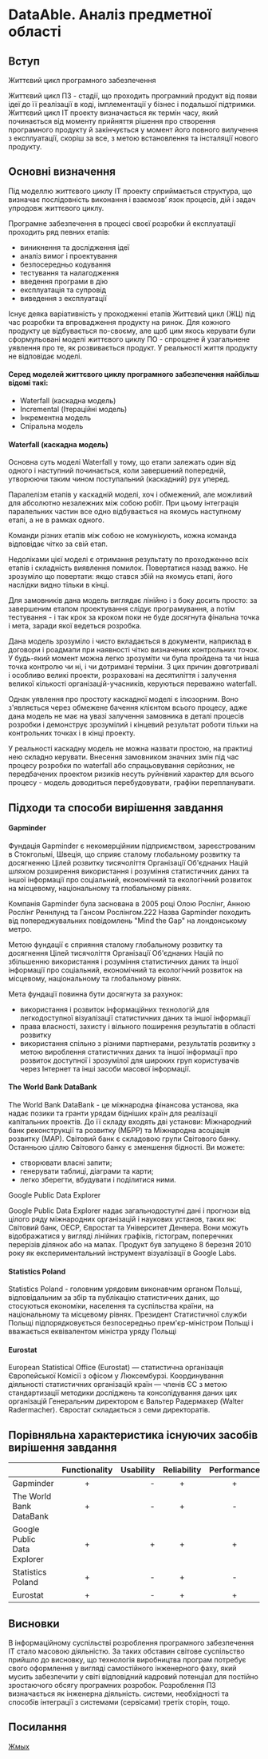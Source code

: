 # DataAble. Аналіз предметної області

## Вступ

Життєвий цикл програмного забезпечення

Життєвий цикл ПЗ - стадії, що проходить програмний продукт від появи ідеї 
до її реалізації в коді, імплементації у бізнес і подальшої підтримки. 
Життєвий цикл ІТ проекту визначається як термін часу, який починається від моменту прийняття 
рішення про створення програмного продукту й закінчується у момент 
його повного вилучення з експлуатації, скоріш за все, 
з метою встановлення та інсталяції нового продукту. 



## Основні визначення

Під моделлю життєвого циклу ІТ проекту сприймається структура, що визначає послідовність виконання і взаємозв’
язок процесів, дій і задач упродовж життєвого циклу.

Програмне забезпечення в процесі своєї розробки й експлуатації проходить ряд певних етапів:

  - виникнення та дослідження ідеї
  - аналіз вимог i проектування
  - безпосередньо кодування
  - тестування та налагодження
  - введення програми в дію
  - експлуатація та супровід
  - виведення з експлуатації
  
Існує деяка варіативність у проходженні етапів Життєвий цикл (ЖЦ) під час розробки 
та впровадження продукту на ринок. Для кожного продукту 
це відбувається по-своєму, але щоб цим якось керувати були сформульовані 
моделі життєвого циклу ПО - спрощене й узагальнене уявлення про те, 
як розвивається продукт. 
У реальності життя продукту не відповідає моделі.

<h4>Серед моделей життєвого циклу програмного забезпечення найбільш відомі такі:</h4>

  - Waterfall (каскадна модель)
  - Incremental (Ітераційні модель)
  - Інкрементна модель
  - Спіральна модель

<h4>Waterfall (каскадна модель) </h4>

Основна суть моделі Waterfall у тому, що етапи залежать один від одного 
і наступний починається, коли завершений попередній, утворюючи таким чином
 поступальний (каскадний) рух уперед.

Паралелізм етапів у каскадній моделі, хоч і обмежений, 
але можливий для абсолютно незалежних між собою робіт. 
При цьому інтеграція паралельних частин все одно відбувається на якомусь 
наступному етапі, а не в рамках одного.

Команди різних етапів між собою не комунікують, 
кожна команда відповідає чітко за свій етап.

Недоліками цієї моделі є отримання результату по проходженню всіх етапів 
і складність виявлення помилок. Повертатися назад важко. Не зрозуміло 
що повертати: якщо стався збій на якомусь етапі, його наслідки видно тільки 
в кінці.

Для замовників дана модель виглядає лінійно і з боку досить просто: 
за завершеним етапом проектування слідує програмування, 
а потім тестування - і так крок за кроком поки не буде досягнута фінальна 
точка і мета, заради якої ведеться розробка.

Дана модель зрозуміло і чисто вкладається в документи, 
наприклад в договори і роадмапи при наявності чітко визначених 
контрольних точок. У будь-який момент можна легко зрозуміти чи була пройдена 
та чи інша точка контролю чи ні, і чи дотримані терміни. 
З цих причин довготривалі і особливо великі проекти, розраховані 
на десятиліття і залучення великої кількості організацій-учасників, 
керуються переважно waterfall.

Однак уявлення про простоту каскадної моделі є ілюзорним. 
Воно з'являється через обмежене бачення клієнтом всього процесу, 
адже дана модель не має на увазі залучення замовника 
в деталі процесів розробки і демонструє зрозумілий і кінцевий результат 
роботи тільки на контрольних точках і в кінці проекту.

У реальності каскадну модель не можна назвати простою, 
на практиці нею складно керувати. Внесення замовником значних змін під час 
процесу розробки по waterfall або спрацьовування серйозних, не передбачених
проектом ризиків несуть руйнівний характер для всього процесу - модель 
доводиться перебудовувати, графіки перепланувати.


## Підходи та способи вирішення завдання

<h4>Gapminder</h4> Фундація Gapminder є некомерційним підприємством, зареєстрованим в Стокгольмі, Швеція, що сприяє сталому глобальному розвитку та досягненню Цілей розвитку тисячоліття Організації Об'єднаних Націй шляхом розширення використання і розуміння статистичних даних та іншої інформації про соціальний, економічний та екологічний розвиток на місцевому, національному та глобальному рівнях.

Компанія Gapminder була заснована в 2005 році Олою Рослінг, Анною Рослінг Реннлунд та Гансом Рослінгом.222 Назва Gapminder походить від попереджувальних повідомлень "Mind the Gap" на лондонському метро.

Метою фундації є сприяння сталому глобальному розвитку та досягнення Цілей тисячоліття Організації Об'єднаних Націй по збільшенню використання і розуміння статистичних даних та іншої інформації про соціальний, економічний та екологічний розвиток на місцевому, національному та глобальному рівнях.

Мета фундації повинна бути досягнута за рахунок:

- використання і розвиток інформаційних технологій для легкодоступної візуалізації статистичних даних та іншої інформації
- права власності, захисту і вільного поширення результатів в області розвитку
- використання спільно з різними партнерами, результатів розвитку з метою вироблення статистичних даних та іншої інформації про розвиток доступної і зрозумілої для широких груп користувачів через Інтернет та інші засоби масової інформації.
 
<h4>The World Bank DataBank</h4> The World Bank DataBank - це міжнародна фінансова установа, яка надає позики та гранти урядам бідніших країн для реалізації капітальних проектів. До її складу входять дві установи: Міжнародний банк реконструкції та розвитку (МБРР) та Міжнародна асоціація розвитку (МАР). Світовий банк є складовою групи Світового банку. Останньою ціллю Світового банку є зменшення бідності. Ви можете:

- створювати власні запити;
- генерувати таблиці, діаграми та карти;
- легко зберегти, вбудувати і поділитися ними.

<p>Google Public Data Explorer</p> Google Public Data Explorer надає загальнодоступні дані і  прогнози від цілого ряду міжнародних організацій і наукових установ, таких як:  Світовий банк, ОЕСР, Євростат та Університет Денвера. Вони можуть відображатися у вигляді лінійних графіків, гістограм, поперечних перерізів ділянок або на мапах. Продукт був запущено 8 березня 2010 року як експериментальний інструмент візуалізації в Google Labs.

<h4>Statistics Poland</h4> Statistics Poland - головним урядовим виконавчим органом Польщі, відповідальним за збір та публікацію статистичних даних, що стосуються економіки, населення та суспільства країни, на національному та місцевому рівнях. Президент Статистичної служби Польщі підпорядковується безпосередньо прем'єр-міністром Польщі і вважається еквівалентом міністра уряду Польщі

<h4>Eurostat</h4> European Statistical Office (Eurostat) — статистична організація Європейської Комісії з офісом у Люксембурзі.
Координування діяльності статистичних організацій країн — членів ЄС з метою стандартизації методики досліджень та консолідування даних цих організацій
Генеральним директором є Вальтер Радермахер (Walter Radermacher). Євростат складається з семи директоратів.

## Порівняльна характеристика існуючих засобів вирішення завдання

<table>
<thead>
<tr>
<th></th>
<th align="center">Functionality</th>
<th align="right">Usability</th>
<th align="center">Reliability</th>
<th align="center">Performance</th>
<th align="center">Supportability</th>
</tr>
</thead>
<tbody>
<tr>
<td>Gapminder</td>
<td align="center">+</td>
<td align="right">-</td>
<td align="center">+</td>
<td align="center">+</td>
<td align="center">-</td>
</tr>
<tr>
<td>The World Bank DataBank</td>
<td align="center">+</td>
<td align="right">-</td>
<td align="center">+</td>
<td align="center">-</td>
<td align="center">+</td>
</tr>
<tr>
<td>Google Public Data Explorer</td>
<td align="center">+</td>
<td align="right">+</td>
<td align="center">+</td>
<td align="center">+</td>
<td align="center">+</td>
</tr>
<tr>
<td>Statistics Poland</td>
<td align="center">+</td>
<td align="right">-</td>
<td align="center">+</td>
<td align="center">-</td>
<td align="center">-</td>
</tr>
<tr>
<td>Eurostat</td>
<td align="center">+</td>
<td align="right">-</td>
<td align="center">+</td>
<td align="center">+</td>
<td align="center">-</td>
</tr>
</tbody>
</table>

## Висновки

В інформаційному суспільстві розроблення програмного забезпечення 
ІТ стало масовою діяльністю. За таких обставин світове суспільство 
прийшло до висновку, що технологія виробництва програм потребує свого 
оформлення у вигляді самостійного інженерного фаху, який мусить 
забезпечити у світі відповідний кадровий потенціал для постійно 
зростаючого обсягу програмних розробок. Розроблення ПЗ визначається 
як інженерна діяльність. системи, необхідності та способів інтеграції з системами
(сервісами) третіх сторін, тощо.

## Посилання

<a><a href="https://cutt.ly/Mf9reLS">Жмых</a></p>
